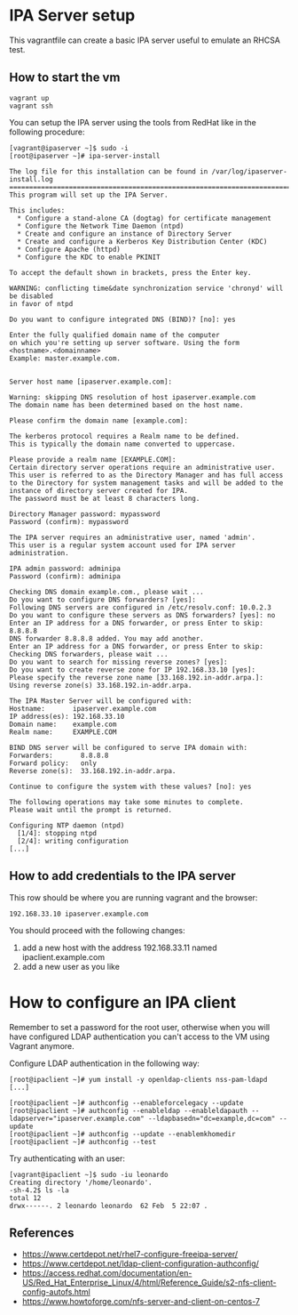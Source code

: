 # IPA Server setup

This vagrantfile can create a basic IPA server useful to emulate an RHCSA test.

## How to start the vm

    vagrant up
    vagrant ssh

You can setup the IPA server using the tools from RedHat like in the following
procedure:

    [vagrant@ipaserver ~]$ sudo -i
    [root@ipaserver ~]# ipa-server-install 
    
    The log file for this installation can be found in /var/log/ipaserver-install.log
    ==============================================================================
    This program will set up the IPA Server.
    
    This includes:
      * Configure a stand-alone CA (dogtag) for certificate management
      * Configure the Network Time Daemon (ntpd)
      * Create and configure an instance of Directory Server
      * Create and configure a Kerberos Key Distribution Center (KDC)
      * Configure Apache (httpd)
      * Configure the KDC to enable PKINIT
    
    To accept the default shown in brackets, press the Enter key.
    
    WARNING: conflicting time&date synchronization service 'chronyd' will be disabled
    in favor of ntpd
    
    Do you want to configure integrated DNS (BIND)? [no]: yes
    
    Enter the fully qualified domain name of the computer
    on which you're setting up server software. Using the form
    <hostname>.<domainname>
    Example: master.example.com.
    
    
    Server host name [ipaserver.example.com]: 
    
    Warning: skipping DNS resolution of host ipaserver.example.com
    The domain name has been determined based on the host name.
    
    Please confirm the domain name [example.com]: 
    
    The kerberos protocol requires a Realm name to be defined.
    This is typically the domain name converted to uppercase.
    
    Please provide a realm name [EXAMPLE.COM]: 
    Certain directory server operations require an administrative user.
    This user is referred to as the Directory Manager and has full access
    to the Directory for system management tasks and will be added to the
    instance of directory server created for IPA.
    The password must be at least 8 characters long.
    
    Directory Manager password: mypassword
    Password (confirm): mypassword
    
    The IPA server requires an administrative user, named 'admin'.
    This user is a regular system account used for IPA server administration.
    
    IPA admin password: adminipa
    Password (confirm): adminipa
    
    Checking DNS domain example.com., please wait ...
    Do you want to configure DNS forwarders? [yes]: 
    Following DNS servers are configured in /etc/resolv.conf: 10.0.2.3
    Do you want to configure these servers as DNS forwarders? [yes]: no
    Enter an IP address for a DNS forwarder, or press Enter to skip: 8.8.8.8
    DNS forwarder 8.8.8.8 added. You may add another.
    Enter an IP address for a DNS forwarder, or press Enter to skip: 
    Checking DNS forwarders, please wait ...
    Do you want to search for missing reverse zones? [yes]: 
    Do you want to create reverse zone for IP 192.168.33.10 [yes]: 
    Please specify the reverse zone name [33.168.192.in-addr.arpa.]: 
    Using reverse zone(s) 33.168.192.in-addr.arpa.
    
    The IPA Master Server will be configured with:
    Hostname:       ipaserver.example.com
    IP address(es): 192.168.33.10
    Domain name:    example.com
    Realm name:     EXAMPLE.COM
    
    BIND DNS server will be configured to serve IPA domain with:
    Forwarders:       8.8.8.8
    Forward policy:   only
    Reverse zone(s):  33.168.192.in-addr.arpa.
    
    Continue to configure the system with these values? [no]: yes 
    
    The following operations may take some minutes to complete.
    Please wait until the prompt is returned.
    
    Configuring NTP daemon (ntpd)
      [1/4]: stopping ntpd
      [2/4]: writing configuration
    [...]


## How to add credentials to the IPA server

This row should be where you are running vagrant and the browser:

    192.168.33.10 ipaserver.example.com

You should proceed with the following changes:

1. add a new host with the address 192.168.33.11 named ipaclient.example.com
2. add a new user as you like


# How to configure an IPA client

Remember to set a password for the root user, otherwise when you will have
configured LDAP authentication you can't access to the VM using Vagrant anymore.

Configure LDAP authentication in the following way:

    [root@ipaclient ~]# yum install -y openldap-clients nss-pam-ldapd
    [...]
    
    [root@ipaclient ~]# authconfig --enableforcelegacy --update
    [root@ipaclient ~]# authconfig --enableldap --enableldapauth --ldapserver="ipaserver.example.com" --ldapbasedn="dc=example,dc=com" --update
    [root@ipaclient ~]# authconfig --update --enablemkhomedir
    [root@ipaclient ~]# authconfig --test

Try authenticating with an user:

    [vagrant@ipaclient ~]$ sudo -iu leonardo
    Creating directory '/home/leonardo'.
    -sh-4.2$ ls -la
    total 12
    drwx------. 2 leonardo leonardo  62 Feb  5 22:07 .


## References

- https://www.certdepot.net/rhel7-configure-freeipa-server/
- https://www.certdepot.net/ldap-client-configuration-authconfig/
- https://access.redhat.com/documentation/en-US/Red_Hat_Enterprise_Linux/4/html/Reference_Guide/s2-nfs-client-config-autofs.html
- https://www.howtoforge.com/nfs-server-and-client-on-centos-7

